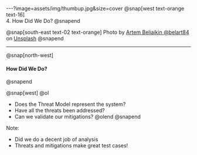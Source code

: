 ---?image=assets/img/thumbup.jpg&size=cover
@snap[west text-orange text-16]
<br>
4. How Did We Do?
@snapend

@snap[south-east text-02 text-orange]
Photo by [Artem Beliaikin @belart84](https://unsplash.com/@belart84?utm_source=unsplash&utm_medium=referral&utm_content=creditCopyText) on [Unsplash](https://unsplash.com/search/photos/thumbs-up?utm_source=unsplash&utm_medium=referral&utm_content=creditCopyText)
@snapend

---
@snap[north-west]   
#### How Did We Do?
@snapend

@snap[west]
@ol
- Does the Threat Model represent the system?
- Have all the threats been addressed?
- Can we validate our mitigations?
@olend
@snapend

Note:
- Did we do a decent job of analysis
- Threats and mitigations make great test cases!
